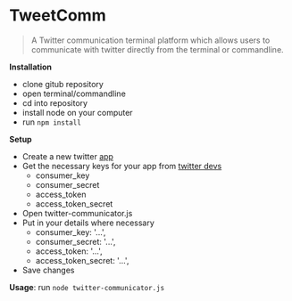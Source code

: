 # TweetComm

> A Twitter communication terminal platform which allows users to communicate with twitter directly from the terminal or commandline.

__Installation__
- clone gitub repository
- open terminal/commandline
- cd into repository
- install node on your computer
- run ```npm install```

__Setup__
- Create a new twitter [app](https://dev.twitter.com/apps/new)
- Get the necessary keys for your app from [twitter devs](https://dev.twitter.com/apps)
    - consumer_key
    - consumer_secret
    - access_token
    - access_token_secret
- Open twitter-communicator.js
- Put in your details where necessary
    - consumer_key:         '...',
    - consumer_secret:      '...',
    - access_token:         '...',
    - access_token_secret:  '...',
- Save changes

__Usage__: run ```node twitter-communicator.js```
